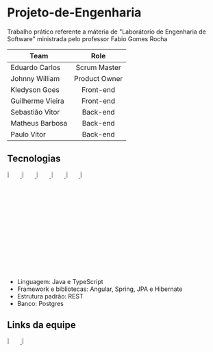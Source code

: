 # Projeto-de-Engenharia
Trabalho prático referente a máteria de "Laborátorio de Engenharia de Software" ministrada pelo professor Fabio Gomes Rocha

|   Team  | Role
|----------------|:-------------------------------:
|Eduardo Carlos  |Scrum Master |
|Johnny William  |Product Owner |
|Kledyson Goes|Front-end|
|Guilherme Vieira|Front-end|
|Sebastião Vitor|Back-end|
|Matheus Barbosa|Back-end| 
|Paulo Vitor|Back-end|

## Tecnologias
<div>
  <a href="https://github.com/eduardojnr/Projeto-de-Engenharia">
    <img src="https://cdn.jsdelivr.net/gh/devicons/devicon/icons/angularjs/angularjs-original.svg" width="6%" />
    <img src="https://cdn.jsdelivr.net/gh/devicons/devicon/icons/java/java-original.svg" width="6%" />
    <img src="https://cdn.jsdelivr.net/gh/devicons/devicon/icons/typescript/typescript-original.svg" width="6%" />
    <img src="https://cdn.jsdelivr.net/gh/devicons/devicon/icons/spring/spring-original.svg"  width="6%" />
    <img src="https://cdn.jsdelivr.net/gh/devicons/devicon/icons/postgresql/postgresql-original.svg"  width="6%" />
    <img src="https://www.alura.com.br/assets/api/cursos/512/swagger-documentando-apis.png"  width="6%" />
  </a>  
</div>

  - Linguagem: Java e TypeScript
  - Framework e bibliotecas: Angular, Spring, JPA e Hibernate
  - Estrutura padrão: REST 
  - Banco: Postgres 
  
## Links da equipe
<div>
  <a href="https://trello.com/projetolaboratoriodeengenharia">
    <img src="https://cdn.jsdelivr.net/gh/devicons/devicon/icons/trello/trello-plain.svg" width="6%" />
  </a>
  <a href="https://github.com/eduardojnr/Projeto-de-Engenharia">
    <img src="https://i.imgur.com/lZp4enQ.png" width="6%"/>
  </a>

  
